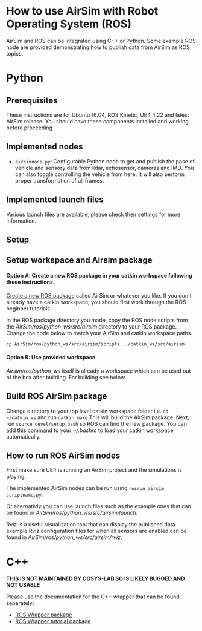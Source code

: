 # How to use AirSim with Robot Operating System (ROS)

AirSim and ROS can be integrated using C++ or Python.  Some example ROS node are provided demonstrating how to publish data from AirSim as ROS topics.

# Python

## Prerequisites

These instructions are for Ubuntu 16.04, ROS Kinetic, UE4 4.22 and latest AirSim release.
You should have these components installed and working before proceeding

## Implemented nodes
- `airsimnode.py`: Configurable Python node to get and publish the pose of vehicle and sensory data from lidar, echosensor, cameras and IMU. You can also toggle controlling the vehicle from here.
   It will also perform proper transformation of all frames.

## Implemented launch files
Various launch files are available, please check their settings for more information. 

## Setup

## Setup workspace and Airsim package

#### Option A: Create a new ROS package in your catkin workspace following these instructions.  

[Create a new ROS package](http://wiki.ros.org/ROS/Tutorials/CreatingPackage) called AirSim or whatever you like.
If you don't already have a catkin workspace, you should first work through the ROS beginner tutorials.

In the ROS package directory you made, copy the ROS node scripts from the _AirSim/ros/python_ws/src/airsim_ directory to your ROS package. Change the code below to match your AirSim and catkin workspace paths.

```
cp AirSim/ros/python_ws/src/airsim/scripts ../catkin_ws/src/airsim
```

#### Option B: Use provided workspace
_Airsim/ros/python_ws_ itself is already a workspace which can be used out of the box after building. For building see below.

## Build ROS AirSim package

Change directory to your top level catkin workspace folder i.e. ```cd ~/catkin_ws```  and run ```catkin_make```
This will build the AirSim package.  Next, run ```source devel/setup.bash``` so ROS can find the new package.
You can add this command to your _~/.bashrc_ to load your catkin workspace automatically.

## How to run ROS AirSim nodes

First make sure UE4 is running an AirSim project and the simulations is playing.

The implemented AirSim nodes can be run using ```rosrun airsim scriptname.py```.

Or alternativly you can use launch files such as the example ones that can be found in _AirSim/ros/python_ws/src/airsim/launch_.

Rviz is a useful visualization tool that can display the published data. example Rviz configuration files for when all sensors are enabled can be found in _AirSim/ros/python_ws/src/airsim/rviz_.

# C++ 
**THIS IS NOT MAINTAINED BY COSYS-LAB SO IS LIKELY BUGGED AND NOT USABLE**

Please use the documentation for the C++ wrapper that can be found separately:
- [ROS Wrapper package](../ros/cplusplus_ws/src/airsim_ros_pkgs/README.md)
- [ROS Wrapper tutorial package](../ros/cplusplus_ws/src/airsim_tutorial_pkgs/README.md)
